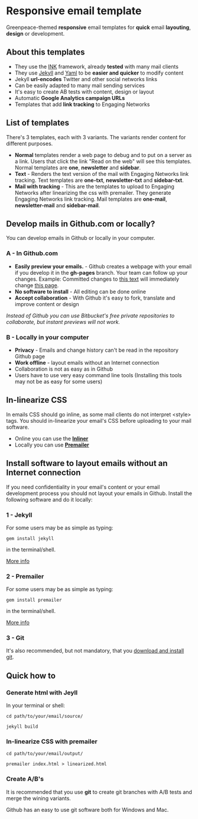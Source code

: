 # Responsive email template

Greenpeace-themed **responsive** email templates for **quick** email **layouting**, **design** or development.

## About this templates
+ They use the [INK](http://zurb.com/ink/) framework, already **tested** with many mail clients
+ They use [Jekyll](http://jekyllrb.com/) and [Yaml](http://www.yaml.org/) to be **easier and quicker** to modify content
+ Jekyll **url-encodes** Twitter and other social networks links
+ Can be easily adapted to many mail sending services
+ It's easy to create AB tests with content, design or layout
+ Automatic **Google Analytics campaign URLs**
+ Templates that add **link tracking** to Engaging Networks

## List of templates

There's 3 templates, each with 3 variants. The variants render content for different purposes.

+ **Normal** templates render a web page to debug and to put on a server as a link. Users that click the link "Read on the web" will see this templates. Normal templates are **one**, **newsletter** and **sidebar**.
+ **Text** - Renders the text version of the mail with Engaging Networks link tracking. Text templates are **one-txt**, **newsletter-txt** and **sidebar-txt**.
+ **Mail with tracking** - This are the templates to upload to Engaging Networks after linearizing the css with premailer. They generate Engaging Networks link tracking.  Mail templates are **one-mail**, **newsletter-mail** and **sidebar-mail**.

## Develop mails in Github.com or locally?

You can develop emails in Github or locally in your computer. 

### A - In Github.com
+ **Easily preview your emails.** - Github creates a webpage with your email if you develop it in the **gh-pages** branch. Your team can follow up your changes. Example: Committed changes to [this text](https://github.com/osvik/m-templates/blob/gh-pages/newsletter/index.html) will immediately change [this page](http://osvik.github.io/m-templates/newsletter/index.html). 
+ **No software to install** - All editing can be done online
+ **Accept collaboration** - With Github it's easy to fork, translate and improve content or design

_Instead of Github you can use Bitbucket's free private repositories to collaborate, but instant previews will not work._


### B - Locally in your computer
+ **Privacy** - Emails and change history can't be read in the repository Github page
+ **Work offline** - layout emails without an Internet connection
+ Collaboration is not as easy as in Github
+ Users have to use very easy command line tools (Installing this tools may not be as easy for some users)


## In-linearize CSS
In emails CSS should go inline, as some mail clients do not interpret &lt;style&gt; tags. You should in-linearize your email's CSS before uploading to your mail software.

+ Online you can use the **[Inliner](http://zurb.com/ink/inliner.php)**
+ Locally you can use **[Premailer](https://github.com/osvik/m-templates#2---premailer)**

## Install software to layout emails without an Internet connection

If you need confidentiality in your email's content or your email development process you should not layout your emails in Github. Install the following software and do it locally:

### 1 - Jekyll

For some users may be as simple as typing:

`gem install jekyll`

in the terminal/shell.

[More info](http://jekyllrb.com/docs/installation/)

### 2 - Premailer

For some users may be as simple as typing:

`gem install premailer`

in the terminal/shell.

[More info](https://github.com/premailer/premailer)

### 3 - Git

It's also recommended, but not mandatory, that you [download and install git](http://git-scm.com/downloads/).

## Quick how to

### Generate html with Jeyll

In your terminal or shell:

`cd path/to/your/email/source/`

`jekyll build`

### In-linearize CSS with premailer

`cd path/to/your/email/output/`

`premailer index.html > linearized.html`

### Create A/B's

It is recommended that you use **git** to create git branches with A/B tests and merge the wining variants. 

Github has an easy to use git software both for Windows and Mac.
